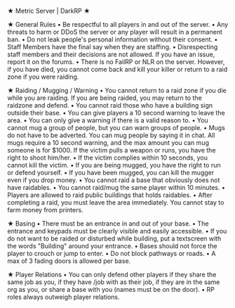 ★ Metric Server | DarkRP ★

★ General Rules
• Be respectful to all players in and out of the server.
• Any threats to harm or DDoS the server or any player will result in a permanent ban.
• Do not leak people's personal information without their consent.
• Staff Members have the final say when they are staffing.
• Disrespecting staff members and their decisions are not allowed. If you have an issue, report it on the forums.
• There is no FailRP or NLR on the server. However, if you have died, you cannot come back and kill your killer or return to a raid zone if you were raiding.

★ Raiding / Mugging / Warning
• You cannot return to a raid zone if you die while you are raiding. If you are being raided, you may return to the raidzone and defend.
• You cannot raid those who have a building sign outside their base.
• You can give players a 10 second warning to leave the area.
• You can only give a warning if there is a valid reason to.
• You cannot mug a group of people, but you can warn groups of people.
• Mugs do not have to be adverted. You can mug people by saying it in chat. All mugs require a 10 second warning, and the max amount you can mug someone is for $1000. If the victim pulls a weapon or runs, you have the right to shoot him/her.
• If the victim complies within 10 seconds, you cannot kill the victim.
• If you are being mugged, you have the right to run or defend yourself.
• If you have been mugged, you can kill the mugger even if you drop money.
• You cannot raid a base that obviously does not have raidables.
• You cannot raid/mug the same player within 10 minutes.
• Players are allowed to raid public buildings that holds raidables.
• After completing a raid, you must leave the area immediately. You cannot stay to farm money from printers.

★ Basing
• There must be an entrance in and out of your base.
• The entrance and keypads must be clearly visible and easily accessible.
• If you do not want to be raided or disturbed while building, put a textscreen with the words "Building" around your entrance.
• Bases should not force the player to crouch or jump to enter.
• Do not block pathways or roads.
• A max of 3 fading doors is allowed per base.

★ Player Relations
• You can only defend other players if they share the same job as you, if they have /job with <your name> as their job, if they are in the same org as you, or share a base with you (names must be on the door).
• RP roles always outweigh player relations.
